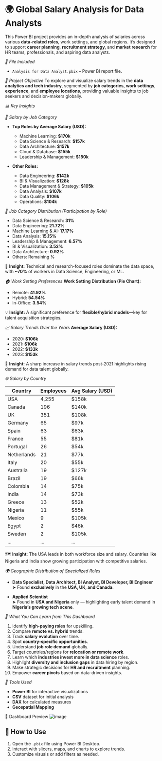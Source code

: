 # 🌍 Global Salary Analysis for Data Analysts

This Power BI project provides an in-depth analysis of salaries across various **data-related roles**, work settings, and global regions. It’s designed to support **career planning**, **recruitment strategy**, and **market research** for HR teams, professionals, and aspiring data analysts.

*📁 File Included*
- `Analysis for Data Analyst.pbix` – Power BI report file.

*🎯 Project Objective*
To explore and visualize salary trends in the **data analytics and tech industry**, segmented by **job categories**, **work settings**, **experience**, and **employee locations**, providing valuable insights to job seekers and decision-makers globally.

*📊 Key Insights*

*💼 Salary by Job Category*
- **Top Roles by Average Salary (USD):**
  - Machine Learning: **$170k**
  - Data Science & Research: **$157k**
  - Data Architecture: **$157k**
  - Cloud & Database: **$155k**
  - Leadership & Management: **$150k**

- **Other Roles:**
  - Data Engineering: **$142k**
  - BI & Visualization: **$128k**
  - Data Management & Strategy: **$105k**
  - Data Analysis: **$107k**
  - Data Quality: **$106k**
  - Operations: **$104k**

*👥 Job Category Distribution (Participation by Role)*
- Data Science & Research: **31%**  
- Data Engineering: **21.72%**  
- Machine Learning & AI: **17.17%**  
- Data Analysis: **15.15%**  
- Leadership & Management: **6.57%**  
- BI & Visualization: **3.52%**  
- Data Architecture: **0.92%**  
- Others: Remaining %

🔎 **Insight:** Technical and research-focused roles dominate the data space, with **~70%** of workers in Data Science, Engineering, or ML.

*🏠 Work Setting Preferences*
**Work Setting Distribution (Pie Chart):**
- Remote: **41.92%**
- Hybrid: **54.54%**
- In-Office: **3.54%**

💡 **Insight:** A significant preference for **flexible/hybrid models**—key for talent acquisition strategies.

*📈 Salary Trends Over the Years*
**Average Salary (USD):**
- 2020: **$106k**
- 2021: **$106k**
- 2022: **$133k**
- 2023: **$153k**

📌 **Insight:** A sharp increase in salary trends post-2021 highlights rising demand for data talent globally.

*🌐 Salary by Country*

| Country        | Employees | Avg Salary (USD) |
|----------------|-----------|------------------|
| USA            | 4,255     | $158k            |
| Canada         | 196       | $140k            |
| UK             | 351       | $108k            |
| Germany        | 65        | $97k             |
| Spain          | 63        | $63k             |
| France         | 55        | $81k             |
| Portugal       | 26        | $54k             |
| Netherlands    | 21        | $77k             |
| Italy          | 20        | $55k             |
| Australia      | 19        | $127k            |
| Brazil         | 19        | $66k             |
| Colombia       | 14        | $75k             |
| India          | 14        | $73k             |
| Greece         | 13        | $52k             |
| Nigeria        | 11        | $55k             |
| Mexico         | 9         | $105k            |
| Egypt          | 2         | $46k             |
| Sweden         | 2         | $105k            |
| ...            | ...       | ...              |

🗺️ **Insight:** The USA leads in both workforce size and salary. Countries like Nigeria and India show growing participation with competitive salaries.

*🌍 Geographic Distribution of Specialized Roles*

- **Data Specialist, Data Architect, BI Analyst, BI Developer, BI Engineer**  
  ➤ Found **exclusively** in the **USA, UK, and Canada**.

- **Applied Scientist**  
  ➤ Found in **USA and Nigeria** only — highlighting early talent demand in **Nigeria’s growing tech scene**.
  
*🧠 What You Can Learn from This Dashboard*
1. Identify **high-paying roles** for upskilling.
2. Compare **remote vs. hybrid** trends.
3. Track **salary evolution** over time.
4. Spot **country-specific opportunities**.
5. Understand **job role demand** globally.
6. Target countries/regions for **relocation or remote work**.
7. Learn which **industries invest more in data science** roles.
8. Highlight **diversity and inclusion gaps** in data hiring by region.
9. Make strategic decisions for **HR and recruitment** planning.
10. Empower **career pivots** based on data-driven insights.

*🚀 Tools Used*
- **Power BI** for interactive visualizations
- **CSV** dataset for initial analysis
- **DAX** for calculated measures
- **Geospatial Mapping**

📸 Dashboard Preview
![image](https://github.com/user-attachments/assets/5f63508d-5560-4dc8-8bd3-b8028fed9f7f)

## 📎 How to Use
1. Open the `.pbix` file using Power BI Desktop.
2. Interact with slicers, maps, and charts to explore trends.
3. Customize visuals or add filters as needed.
